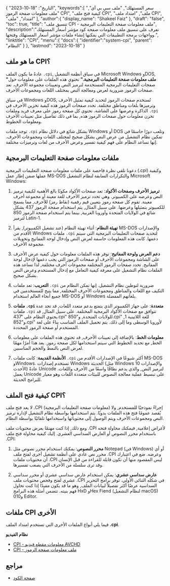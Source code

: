 {
"التاريخ": "18-10-2023",
   "keywords":[
"سعر المستهلك",
"ملف سي بي آي",
"ملف معلومات صفحة الرموز CPI",
"كيفية فتح ملف CPI",
"ملف",
"امتداد ملف CPI",
"امتداد",
"ملف"
],
   "author":{
"display_name": "Shakeel Faiz"
},
"draft": "false",
"toc": true,
"title": "تنسيق ملف CPI - ملف معلومات صفحة التعليمات البرمجية",
   "description":"تعرف على تنسيق ملف معلومات صفحة كود مؤشر أسعار المستهلك وواجهات برمجة التطبيقات التي يمكنها إنشاء ملفات مؤشر أسعار المستهلك وفتحها.",
"linktitle": "CPI",
   "menu":{
      "docs":{
         "identifier":"system-cpi",
"parent": "النظام"
}
},
"lastmod": "2023-10-18"
}

## ما هو ملف CPI؟

عادةً ما يكون الملف `.cpi`, في سياق أنظمة التشغيل Microsoft Windows وDOS, **"ملف معلومات صفحة التعليمات البرمجية."** تحتوي هذه الملفات على معلومات حول صفحات التعليمات البرمجية المستخدمة لترميز النص وتعيينات مجموعة الأحرف. تعد صفحات الرموز ضرورية لعرض ومعالجة النص بمختلف اللغات ومجموعات الأحرف.

في سياق Windows وDOS, تُستخدم صفحات الرموز لتحديد كيفية تمثيل الأحرف وترميزها بلغات ومناطق مختلفة. تحدد صفحات الرموز هذه كيفية تخزين الأحرف في الذاكرة وعرضها على الشاشة. تحتوي كل صفحة رموز على معرف فريد وملفات `.cpi` تخزن معلومات حول صفحات الرموز هذه, بما في ذلك تفاصيل مثل تعيينات الأحرف ومعلومات الخطوط.

توجد ملفات `.cpi` بشكل شائع في دلائل نظام Windows أو DOS وتلعب دورًا حاسمًا في تمكين نظام التشغيل من عرض النص بشكل صحيح لمختلف اللغات ومجموعات الأحرف. إنها تساعد النظام على فهم كيفية تفسير وعرض الأحرف من لغات وترميزات مختلفة.

## ملفات معلومات صفحة التعليمات البرمجية

دعونا نلقي نظرة فاحصة على ملفات معلومات صفحة التعليمات البرمجية (.cpi) وكيفية عملها ضمن إطار عمل MS-DOS والتكرارات السابقة لنظام التشغيل Microsoft Windows:

1. **ترميز الأحرف وصفحات الأكواد**: تعد صفحات الأكواد مكونًا بالغ الأهمية لكيفية ترميز النص وعرضه على الكمبيوتر. وهي تحدد ترميز الأحرف للغة معينة أو مجموعة أحرف معينة. تقوم كل صفحة رموز بتعيين قيم رقمية (نقاط رمز) للأحرف, مما يسمح للكمبيوتر بتمثيلها وعرضها. على سبيل المثال, يتم استخدام صفحة الرموز 437 بشكل شائع في الولايات المتحدة وأوروبا الغربية, بينما يتم استخدام صفحة الرموز 850 لترميز Latin-1.
    







2. **تهيئة النظام**: أثناء تهيئة النظام (عند تشغيل الكمبيوتر), يقرأ MS-DOS والإصدارات الأقدم من Windows ملفات `.cpi` لتحديد صفحات التعليمات البرمجية التي سيتم دعمها. كانت هذه المعلومات حاسمة لعرض النص وإدخال لوحة المفاتيح وتحويلات مجموعة الأحرف.
    







3. **دعم العرض ولوحة المفاتيح**: توفر هذه الملفات معلومات حول كيفية عرض الأحرف على الشاشة ومجموعات الأحرف أو صفحات الرموز التي يجب دعمها لإدخال لوحة المفاتيح. تحدد صفحات الرموز المختلفة مجموعات أحرف مختلفة, لذا تساعد هذه الملفات نظام التشغيل على معرفة كيفية التعامل مع إدخال المستخدم وعرض النص بشكل صحيح.
    







4. **التعريب**: تعد ملفات `.cpi` ضرورية لتوطين نظام التشغيل. إنها تمكن النظام من التكيف مع اللغات والمناطق ومجموعات الأحرف المختلفة, مما يتيح للمستخدمين في جميع أنحاء العالم استخدام MS-DOS أو Windows بلغاتهم المفضلة.
    







5. **ملفات `.cpi` متعددة**: على جهاز الكمبيوتر الذي يتمتع بدعم متعدد اللغات, قد تجد عدة ملفات `.cpi` تتوافق مع صفحات الأكواد البرمجية المختلفة. على سبيل المثال, قد يحتوي النظام على "437.cpi" للولايات المتحدة, و"850.cpi" للغة اللاتينية 1, و"852.cpi" لأوروبا الوسطى وما إلى ذلك. يتم تحميل الملف المناسب بناءً على لغة المستخدم أو صفحة الرموز المحددة.
    







6. **معلومات الخط**: بالإضافة إلى تعيينات الأحرف, قد تحتوي هذه الملفات على معلومات الخط, مع تحديد الخطوط التي سيتم استخدامها لكل صفحة رموز. يعد هذا أمرًا مهمًا لعرض النص بالنمط والحجم المناسبين.
    







7. **الأنظمة القديمة**: كانت ملفات `.cpi` أكثر شيوعًا في الإصدارات الأقدم من MS-DOS وWindows. تستخدم إصدارات Windows الحديثة (مثل Windows 10 والإصدارات الأحدث) عادةً Unicode لترميز النص, والذي يدعم نطاقًا واسعًا من الأحرف واللغات. يعمل Unicode على تبسيط عملية معالجة النصوص للبيئات متعددة اللغات وهو معيار للبرامج الحديثة.

## كيفية فتح الملف CPI؟

لا يعد فتح ملف .CPI (معلومات صفحة التعليمات البرمجية) إجراءً نموذجيًا للمستخدم, ولا يُقصد عمومًا فتح هذه الملفات يدويًا. يتم استخدامها بواسطة نظام التشغيل لإدارة ترميز النص ومجموعات الأحرف ويتم الوصول إلى محتوياتها واستخدامها تلقائيًا بواسطة النظام.

ومع ذلك, إذا كنت مهتمًا بعرض محتويات ملف .CPI لأغراض إعلامية, فيمكنك محاولة فتحه باستخدام محرر النصوص أو العارض السداسي العشري. إليك كيفية محاولة فتح ملف .CPI:

1. **محرر النصوص**: يمكنك استخدام محرر نصوص مثل Notepad (في Windows) أو أي محرر نص عادي على أنظمة تشغيل أخرى لفتح ملف .CPI وعرضه. ضع في اعتبارك أن محتويات ملفات .CPI ليس المقصود منها أن تكون قابلة للقراءة من قبل الإنسان وقد ترى سلسلة من الأحرف التي يصعب تفسيرها.
    







2. **عارض سداسي عشري**: يمكن استخدام عارض سداسي عشري أو محرر سداسي عشري لفتح وفحص محتويات ملف .CPI في شكله الثنائي الأولي. توفر برامج التحرير السداسية عرضًا أكثر تفصيلاً لبيانات الملف, وهو ما قد يكون مفيدًا إذا كنت تحاول فهم بنيته. تتضمن أمثلة هذه البرامج HxD وHex Fiend (لنظام التشغيل macOS) و010 Editor.

## ملفات CPI الأخرى

فيما يلي أنواع الملفات الأخرى التي تستخدم امتداد الملف **.cpi**.

**نظام الفيديو**
- [CPI - معلومات مقطع فيديو AVCHD](/ar/video/cpi/)
- [CPI - ملف معلومات صفحة الرموز](/ar/system/cpi/)

## مراجع
* [صفحة الكود](https://en.wikipedia.org/wiki/Code_page)

